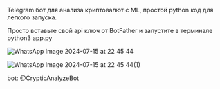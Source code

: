 Telegram бот для анализа криптовалют с ML, простой python код для легкого запуска.


Просто вставьте свой api ключ от BotFather и запустите в терминале python3 app.py

![WhatsApp Image 2024-07-15 at 22 45 44](https://github.com/user-attachments/assets/edc28c03-b538-4851-8489-39927fffbc13)

![WhatsApp Image 2024-07-15 at 22 45 44(1)](https://github.com/user-attachments/assets/3a0eb129-b0bc-4cff-9fe3-edb54f81ac61)


bot: @CrypticAnalyzeBot
